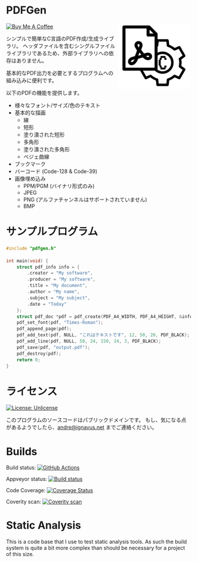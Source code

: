 PDFGen
======
<img src="/docs/pdfgen_logo.png" alt="PDFGen Logo" width="200" align="right"/>

<a href="https://www.buymeacoffee.com/EstIgnavus" target="_blank"><img src="https://cdn.buymeacoffee.com/buttons/default-orange.png" alt="Buy Me A Coffee" height="41" width="174"></a>

シンプルで簡単なC言語のPDF作成/生成ライブラリ。
ヘッダファイルを含むシングルファイルライブラリであるため、外部ライブラリへの依存はありません。

基本的なPDF出力を必要とするプログラムへの組み込みに便利です。

以下のPDFの機能を提供します。
* 様々なフォント/サイズ/色のテキスト
* 基本的な描画
    * 線
    * 短形
    * 塗り潰された短形
    * 多角形
    * 塗り潰された多角形
    * ベジェ曲線
* ブックマーク
* バーコード (Code-128 & Code-39)
* 画像埋め込み
    * PPM/PGM (バイナリ形式のみ)
    * JPEG
    * PNG (アルファチャンネルはサポートされていません)
    * BMP

サンプルプログラム
=============
```c
#include "pdfgen.h"

int main(void) {
    struct pdf_info info = {
        .creator = "My software",
        .producer = "My software",
        .title = "My document",
        .author = "My name",
        .subject = "My subject",
        .date = "Today"
    };
    struct pdf_doc *pdf = pdf_create(PDF_A4_WIDTH, PDF_A4_HEIGHT, &info);
    pdf_set_font(pdf, "Times-Roman");
    pdf_append_page(pdf);
    pdf_add_text(pdf, NULL, "これはテキストです", 12, 50, 20, PDF_BLACK);
    pdf_add_line(pdf, NULL, 50, 24, 150, 24, 3, PDF_BLACK);
    pdf_save(pdf, "output.pdf");
    pdf_destroy(pdf);
    return 0;
}
```

ライセンス
=======
[![License: Unlicense](https://img.shields.io/badge/license-Unlicense-blue.svg)](http://unlicense.org/)

このプログラムのソースコードはパブリックドメインです。
もし、気になる点があるようでしたら、andre@ignavus.net までご連絡ください。

Builds
======
Build status: [![GitHub Actions](https://github.com/AndreRenaud/PDFGen/workflows/Build%20and%20Test/badge.svg)](https://github.com/AndreRenaud/PDFGen/actions)

Appveyor status: [![Build status](https://ci.appveyor.com/api/projects/status/3qpsmr06xg5gx74j/branch/master?svg=true)](https://ci.appveyor.com/project/AndreRenaud/pdfgen/branch/master)

Code Coverage: [![Coverage Status](https://coveralls.io/repos/github/AndreRenaud/PDFGen/badge.svg?branch=master)](https://coveralls.io/github/AndreRenaud/PDFGen?branch=master)

Coverity scan: [![Coverity scan](https://scan.coverity.com/projects/11942/badge.svg)](https://scan.coverity.com/projects/andrerenaud-pdfgen)

Static Analysis
===============
This is a code base that I use to test static analysis tools. As such the build system is quite a bit more complex than should be necessary for a project of this size.
